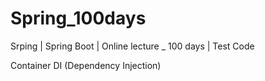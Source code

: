 # Spring_100days
Srping | Spring Boot | Online lecture _ 100 days | Test Code


Container
DI (Dependency Injection)
